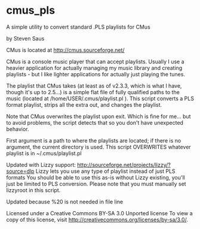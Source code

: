cmus_pls
========

A simple utility to convert standard .PLS playlists for CMus

by Steven Saus
 
CMus is located at http://cmus.sourceforge.net/

CMus is a console music player that can accept playlists.  Usually I use a 
heavier application for actually managing my music library and creating 
playlists - but I like lighter applications for actually just playing the
tunes.  

The playlist that CMus takes (at least as of v2.3.3, which is what I have, 
though it's up to 2.5...) is a simple flat file of fully qualified paths
to the music (located at /home/USER/.cmus/playlist.pl ).  This script converts
a PLS format playlist, strips all the extra out, and changes the playlist.

Note that CMus overwrites the playlist upon exit.  Which is fine for me...
but to avoid problems, the script detects that so you don't have unexpected
behavior.

First argument is a path to where the playlists are located;  if there is no
argument, the current directory is used.  This script OVERWRITES whatever
playlist is in ~/.cmus/playlist.pl

Updated with Lizzy support:  http://sourceforge.net/projects/lizzy/?source=dlp
Lizzy lets you use any type of playlist instead of just PLS formats
You should be able to use this as-is without Lizzy existing, you'll just be limited
to PLS conversion.  Please note that you must manually set lizzyroot in this script.

Updated because %20 is not needed in file line

Licensed under a Creative Commons BY-SA 3.0 Unported license
To view a copy of this license, visit http://creativecommons.org/licenses/by-sa/3.0/.
